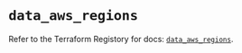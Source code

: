 # `data_aws_regions`

Refer to the Terraform Registory for docs: [`data_aws_regions`](https://registry.terraform.io/providers/hashicorp/aws/5.8.0/docs/data-sources/regions).
